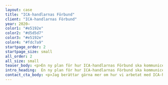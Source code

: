 ```yaml
---
layout: case
title: "ICA-handlarnas Förbund"
client: "ICA-handlarnas Förbund"
year: 2020–
color1: "#e5192e"
color2: "#d5d5d7"
color3: "#e5192e"
color4: "#fdc7a9"
startpage_order: 2
startpage_size: small
all_order: 2
all_size: small
teaser_body: <p>En ny plan för hur ICA-handlarnas Förbund ska kommunicera med sina målgrupper.</p>
intro_heading:  En ny plan för hur ICA-handlarnas Förbund ska kommunicera med sina målgrupper.
contact_cta_body: <p>Jag berättar gärna mer om hur vi arbetat med ICA-handlarnas Förbund och hur vi kan hjälpa er.</p>
---
```

